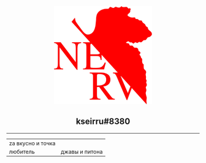 <div align="center">
<img src="nerv.png" width="256" height="256" title="NERV Logo">
  
## kseirru#8380
<hr>
  <table>
    <tr>
      <td>za вкусно и точка</td>
    </tr>
    <tr>
      <td>любитель</td>
      <td>джавы и питона</td>
    </tr>
  </table>
</div>
